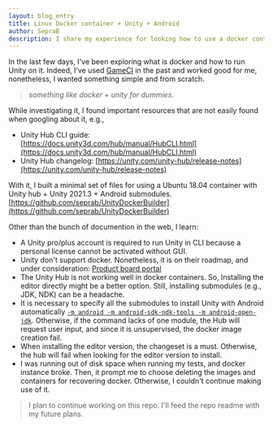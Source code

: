 ```yaml
---
layout: blog_entry
title: Linux Docker container + Unity + Android
author: SepraB
description: I share my experience for looking how to use a docker container for using Unity and building Android apps. The result is a small repositoriy with the required files to build and use it.
---
```


In the last few days, I've been exploring what is docker and how to run Unity on it. Indeed, I've used [GameCI](https://github.com/game-ci/docker) in the past and worked good for me, nonetheless, I wanted something simple and from scratch. 
> *something like docker + unity for dummies*.

While investigating it, I found important resources that are not easily found when googling about it, e.g.,

- Unity Hub CLI guide: [https://docs.unity3d.com/hub/manual/HubCLI.html](https://docs.unity3d.com/hub/manual/HubCLI.html)
- Unity Hub changelog: [https://unity.com/unity-hub/release-notes](https://unity.com/unity-hub/release-notes)

With it, I built a minimal set of files for using a Ubuntu 18.04 container with Unity hub + Unity 2021.3 + Android submodules. [https://github.com/seprab/UnityDockerBuilder](https://github.com/seprab/UnityDockerBuilder)

Other than the bunch of documention in the web, I learn:
- A Unity pro/plus account is required to run Unity in CLI because a personal license cannot be activated without GUI.
- Unity don't support docker. Nonetheless, it is on their roadmap, and under consideration: [Product board portal](https://portal.productboard.com/gupat5mdsl4luvs35fqy5vlq/tabs/50-desktop)
- The Unity Hub is not working well in docker containers. So, Installing the editor directly might be a better option. Still, installing submodules (e.g., JDK, NDK) can be a headache.
- It is necessary to specify all the submodules to install Unity with Android automatically [`-m android -m android-sdk-ndk-tools -m android-open-jdk`](https://github.com/seprab/UnityDockerBuilder/blob/a4725a6fcb730817ea549914852435dc58ac5851/image-setup.sh#L32). Otherwise, if the command lacks of one module, the Hub will request user input, and since it is unsupervised, the docker image creation fail.
- When installing the editor version, the changeset is a must. Otherwise, the hub will fail when looking for the editor version to install.
- I was running out of disk space when running my tests, and docker instance broke. Then, it prompt me to choose deleting the images and containers for recovering docker. Otherwise, I couldn't continue making use of it.

> I plan to continue working on this repo. I'll feed the repo readme with my future plans.